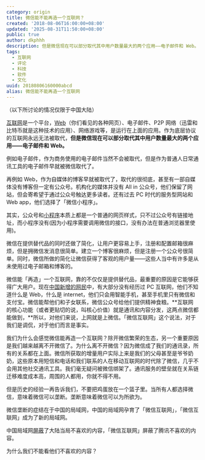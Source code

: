 ```yaml
---
category: origin
title: 微信能不能再造一个互联网？
created: '2018-08-06T16:00:00+08:00'
updated: '2025-08-31T11:50:00+08:00'
public: true
author: dkphhh
description: 但是微信现在可以部分取代其中用户数量最大的两个应用——电子邮件和 Web。
tags:
  - 互联网
  - 评论
  - 科技
  - 软件
  - 文化
uuid: 20180806160000abcd
alias: 微信能不能再造一个互联网
---
```


（以下所讨论的情况仅限于中国大陆）

[互联网](https://zh.wikipedia.org/wiki/%E4%BA%92%E8%81%94%E7%BD%91#%E7%BD%91%E7%BB%9C%E5%BA%94%E7%94%A8%E6%8A%80%E6%9C%AF)是一个平台，[Web](https://zh.wikipedia.org/wiki/%E4%B8%87%E7%BB%B4%E7%BD%91)（你们看见的各种网页）、电子邮件、P2P 网络（迅雷和比特币就是这种技术的应用）、网络游戏等，是运行在上面的应用。作为底层协议的互联网永远无法被取代，**但是微信现在可以部分取代其中用户数量最大的两个应用——电子邮件和 Web。**

例如电子邮件，作为商务使用的电子邮件当然不会被取代，但是作为普通人日常通讯工具的电子邮件早就被微信取代了。

再例如 Web，作为自媒体的博客早就被取代了，取代的很彻底，甚至有一部自媒体没有博客但一定有公众号。机构化的媒体并没有 All in 公众号，他们保留了网站，但会寄希望于通过公众号触达更多读者。还有过去 PC 时代的服务型网站和 Web app，他们选择了「微信小程序」。

其实，公众号和[小程序](https://www.zhihu.com/question/54547736/answer/140141266)本质上都是一个普通的网页样式，只不过公众号有链接地址，而小程序没有(因为小程序需要调用微信的接口，没有办法在普通浏览器里使用)。

微信在提供替代品的同时还做了简化，让用户更容易上手，注册和配置邮箱很麻烦，但是拥微信发消息很简单。建立一个博客很麻烦，但是注册一个公众号很简单。同时，微信所做的简化让微信获得了客观的用户量——这些人当中有许多是从未使用过电子邮箱和博客的。

微信能「再造」一个互联网，靠的不仅仅是提供替代品，最重要的原因是它能够获得广大用户。现在[中国新增的网民](http://tech.qq.com/a/20170122/013499.htm)中，有大部分没有经历过 PC 互联网，他们不知道什么是 Web，什么是 internet，他们只会用智能手机，甚至手机里只有微信和支付宝。微信能帮他们和子女联系，微信公众号给他们提供精神食粮。**互联网的核心功能（或者更贴切的说，叫核心价值）就是通讯和内容分发，这两点微信都能做到，**所以，对他们来说，上网就是上微信。「微信互联网」这个说法，对于我们是调侃，对于他们而言是事实。

我们为什么会感觉微信能再造一个互联网？除开微信繁荣的生态，另一个重要原因是我们越来越离不开微信了。为什么离不开微信？因为微信成了我们的通讯录，所有的关系都在上面。微信所获取的增量用户实际上来是我们的父母甚至是爷爷奶奶，这些原本用短信和电话和我们联系的人在移动互联网的时代除了微信，几乎不会用其他社交通讯工具。我们毫无疑问被微信绑架了。通讯服务的壁垒就在关系链迁移难度成本高，周围的人都用，你就不得不用。

但是历史的经验一再告诉我们，不要把鸡蛋放在一个篮子里。当所有人都选择微信，意味着微信可以垄断。垄断意味着微信可以为所欲为。

微信垄断的症结在于中国的局域网，中国的局域网孕育了「微信互联网」，「微信互联网」成为了新的局域网。

中国局域网[屏蔽](https://baike.baidu.com/item/Great%20Firewall/4843556?fromtitle=GFW&fromid=18582731&fr=aladdin)了大陆当局不喜欢的内容，「微信互联网」屏蔽了腾讯不喜欢的内容。

为什么我们不能看他们不喜欢的内容？
